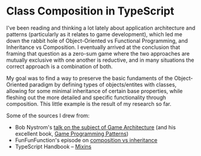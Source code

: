 # Class Composition in TypeScript

I've been reading and thinking a lot lately about application architecture and patterns (particularly as it relates to game development), which led me down the rabbit hole of Object-Oriented vs Functional Programming, and Inheritance vs Composition. I eventually arrived at the conclusion that framing that question as a zero-sum game where the two approaches are mutually exclusive with one another is reductive, and in many situations the correct approach is a combination of both.

My goal was to find a way to preserve the basic fundaments of the Object-Oriented paradigm by defining types of objects/entites with classes, allowing for some minimal inheritance of certain base properties, while fleshing out the more detailed and specific functionality through composition. This little example is the result of my research so far.

Some of the sources I drew from:
* Bob Nystrom's [talk on the subject of Game Architecture](https://youtu.be/JxI3Eu5DPwE?t=892) (and his excellent book, [Game Programming Patterns](http://gameprogrammingpatterns.com/))
* FunFunFunction's episode on [composition vs inheritance](https://www.youtube.com/watch?v=wfMtDGfHWpA)
* TypeScript Handbook &ndash; [Mixins](https://www.typescriptlang.org/docs/handbook/mixins.html)